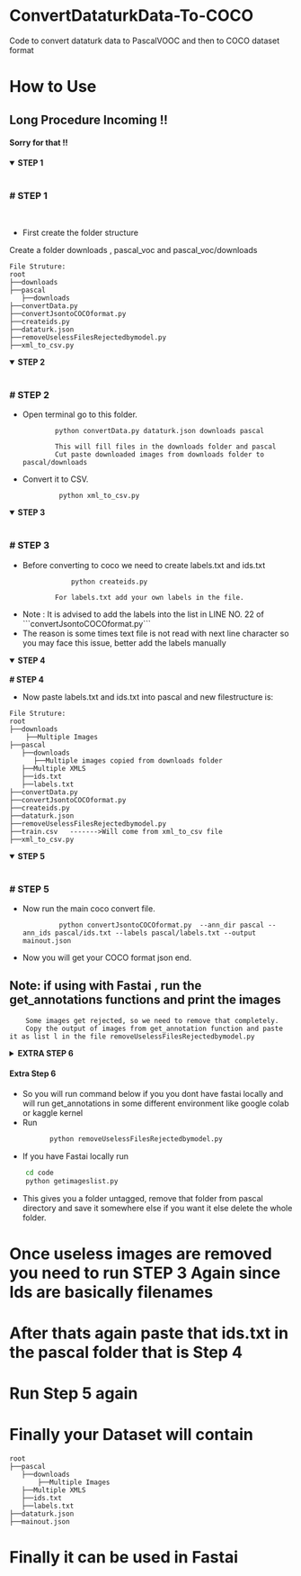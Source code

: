 # ConvertDataturkData-To-COCO
Code to convert dataturk data to PascalVOOC and then to COCO dataset format


# How to Use

## Long Procedure Incoming !!
#### Sorry for that !!

<details open>
    <summary><b>STEP 1</b></summary>
    <br>
    <h3><b># STEP 1</b></h3>
    <br>
    <ul><li> First create the folder structure</li></ul>
    Create a folder downloads , pascal_voc and pascal_voc/downloads
    
    File Struture:
    root
    ├──downloads
    ├──pascal
       ├──downloads
    ├──convertData.py
    ├──convertJsontoCOCOformat.py
    ├──createids.py
    ├──dataturk.json
    ├──removeUselessFilesRejectedbymodel.py
    ├──xml_to_csv.py
    
</details>
<details open>
    <summary><b>STEP 2</b></summary>
    <br>
    <h3><b># STEP 2</b></h3>
    <ul>
        <li>Open terminal go to this folder.</li>
               
            python convertData.py dataturk.json downloads pascal
            
            This will fill files in the downloads folder and pascal
            Cut paste downloaded images from downloads folder to pascal/downloads
            
   <li>Convert it to CSV.</li>
   
             python xml_to_csv.py
        
   </ul>
</details>


<details open>
    <summary><b>STEP 3</b></summary>
    <br>
    <h3><b># STEP 3</b></h3>
    <ul>
        <li>Before converting to coco we need to create labels.txt and ids.txt</li>
               
        
                python createids.py
  
            For labels.txt add your own labels in the file.
            
   <li>Note : It is advised to add the labels into the list  in LINE NO. 22 of  ```convertJsontoCOCOformat.py```</li>
   
   <li>The reason is some times text file is not read with next line character so you may face this issue, better add the labels manually</li>
        
   </ul>
</details>
   
<details open>
    <summary><b>STEP 4</b></summary>
    <br>
    <b># STEP 4</b>
    <br>
    <ul><li>Now paste labels.txt and ids.txt into pascal and new filestructure is:</li></ul>
    
    
    File Struture:
    root
    ├──downloads
        ├──Multiple Images
    ├──pascal
       ├──downloads
          ├──Multiple images copied from downloads folder
       ├──Multiple XMLS
       ├──ids.txt
       ├──labels.txt
    ├──convertData.py
    ├──convertJsontoCOCOformat.py
    ├──createids.py
    ├──dataturk.json
    ├──removeUselessFilesRejectedbymodel.py
    ├──train.csv   ------->Will come from xml_to_csv file
    ├──xml_to_csv.py
    
</details>

<details open>
    <summary><b>STEP 5</b></summary>
    <br>
    <h3><b># STEP 5</b></h3>
    <ul>
    <li>Now run the main coco convert file.</li>
               
             python convertJsontoCOCOformat.py  --ann_dir pascal --ann_ids pascal/ids.txt --labels pascal/labels.txt --output  mainout.json

            
   <li>Now you will get your COCO format json end.</li>
 
        
   </ul>
   <b><h2>Note: if using with Fastai , run the get_annotations functions and print the images</h2></b>
        
        Some images get rejected, so we need to remove that completely.
        Copy the output of images from get_annotation function and paste it as list l in the file removeUselessFilesRejectedbymodel.py
   
</details>

<details>
    <summary><b>EXTRA STEP 6</b></summary>
    <br>
    <h3><b># STEP 6</b></h3>
    <ul>
    <li>So you will run command below if you you dont have fastai locally and will run get_annotations in some different environment like google colab or kaggle kernel</li>
    <li>Run</li>           
        
                python removeUselessFilesRejectedbymodel.py
  
            
   <li>If you have Fastai locally run</li>
                
                cd code
                python getimageslist.py
   
   <li>This gives you a folder untagged, remove that folder from pascal directory and save it somewhere else if you want it else delete the whole folder.</li>
        
   </ul>
</details>

#### Extra Step 6

- So you will run command below if you you dont have fastai locally and will run get_annotations in some different environment like google colab or kaggle kernel
- Run 
```bash
          python removeUselessFilesRejectedbymodel.py
``` 
- If you have Fastai locally run
```bash
    cd code
    python getimageslist.py
 ```
- This gives you a folder untagged, remove that folder from pascal directory and save it somewhere else if you want it else delete the whole folder.


# Once useless images are removed you need to run STEP 3 Again since Ids are basically filenames
# After thats again paste that ids.txt in the pascal folder that is Step 4
# Run Step 5 again


# Finally your Dataset will contain
```
root    
├──pascal
   ├──downloads
       ├──Multiple Images
   ├──Multiple XMLS
   ├──ids.txt
   ├──labels.txt
├──dataturk.json
├──mainout.json
```

# Finally it can be used in Fastai

